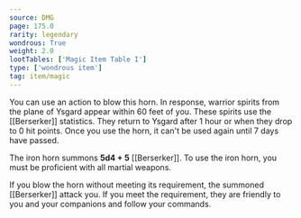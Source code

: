 ```yaml
---
source: DMG
page: 175.0
rarity: legendary
wondrous: True
weight: 2.0
lootTables: ['Magic Item Table I']
type: ['wondrous item']
tag: item/magic
---
```


You can use an action to blow this horn. In response, warrior spirits from the plane of Ysgard appear within 60 feet of you. These spirits use the [[Berserker]] statistics. They return to Ysgard after 1 hour or when they drop to 0 hit points. Once you use the horn, it can't be used again until 7 days have passed.

The iron horn summons **5d4 + 5** [[Berserker]]. To use the iron horn, you must be proficient with all martial weapons.

If you blow the horn without meeting its requirement, the summoned [[Berserker]] attack you. If you meet the requirement, they are friendly to you and your companions and follow your commands.


